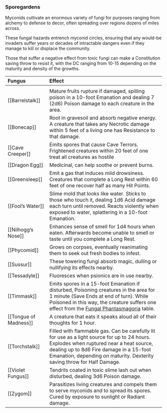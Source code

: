 
### Sporegardens

Myconids cultivate an enormous variety of fungi for purposes ranging from alchemy to defense to decor, often spreading over regions dozens of miles across.

These fungal hazards entrench myconid circles, ensuring that any would-be invaders suffer years or decades of intractable dangers even if they manage to kill or displace the community.

Those that suffer a negative effect from toxic fungi can make a Constitution saving throw to resist it, with the DC ranging from 10-15 depending on the maturity and density of the growths.

| Fungus                | Effect                                                                                                                                                                                                                                                                                 |
| :-------------------- | :------------------------------------------------------------------------------------------------------------------------------------------------------------------------------------------------------------------------------------------------------------------------------------- |
|                       |                                                                                                                                                                                                                                                                                        |
| [[Barrelstalk]]       | Mature fruits rupture if damaged, spilling poison in a 10-foot Emanation and dealing 7 (2d6) Poison damage to each creature in the area.                                                                                                                                               |
| [[Bonecap]]           | Root in gravesoil and absorb negative energy. A creature that takes any Necrotic damage within 5 feet of a living one has Resistance to that damage.                                                                                                                                   |
| [[Cave Creeper]]      | Emits spores that cause Cave Terrors. Frightened creatures within 20 feet of one treat all creatures as hostile                                                                                                                                                                        |
| [[Dragon Egg]]        | Medicinal, can help soothe or prevent burns.                                                                                                                                                                                                                                           |
| [[Greensleep]]        | Emit a gas that induces mild drowsiness. Creatures that complete a Long Rest within 60 feet of one recover half as many Hit Points.                                                                                                                                                    |
| [[Fool’s Water]]      | Slime mold that looks like water. Sticks to those who touch it, dealing 1d6 Acid damage each turn until removed. Reacts violently when exposed to water, splattering in a 10-foot Emanation.                                                                                           |
| [[Nilhogg’s Nose]]    | Enhances sense of smell for 1d4 hours when eaten. Afterwards become unable to smell or taste until you complete a Long Rest.                                                                                                                                                           |
| [[Phycomid]]          | Grows on corpses, eventually reanimating them to seek out fresh bodies to infest.                                                                                                                                                                                                      |
| [[Sussur]]            | These towering fungi absorb magic, dulling or nullifying its effects nearby.                                                                                                                                                                                                           |
| [[Tessadyle]]         | Fluoresces when psionics are in use nearby.                                                                                                                                                                                                                                            |
| [[Timmask]]           | Emits spores in a 15-foot Emanation if disturbed, Poisoning creatures in the area for 1 minute (Save Ends at end of turn). While Poisoned in this way, the creature suffers one effect from the [Fungal Phantasmagoria](https://homebrewery.naturalcrit.com/share/IiENJHEfNd3F) table. |
| [[Tongue of Madness]] | A creature that eats it speaks aloud all of their thoughts for 1 hour.                                                                                                                                                                                                                 |
| [[Torchstalk]]        | Filled with flammable gas. Can be carefully lit for use as a light source for up to 24 hours. Explodes when ruptured near a heat source, dealing up to 8d6 Fire damage in a 15-foot Emanation, depending on maturity. Dexterity saving throw for Half Damage.                          |
| [[Violet Fungus]]     | Tendrils coated in toxic slime lash out when disturbed, dealing 3d6 Poison damage.                                                                                                                                                                                                     |
| [[Zygom]]             | Parasitizes living creatures and compels them to serve myconids and to spread its spores. Cured by exposure to sunlight or Radiant damage.                                                                                                                                             |